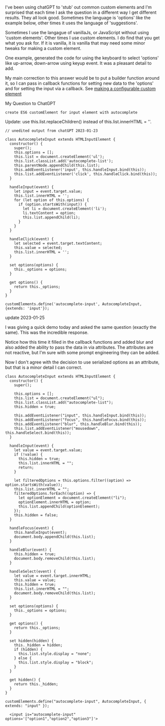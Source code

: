I've been using chatGPT to 'stub' out common custom elements and I'm surprised that each time I ask the question in a different way I get different results.
They all look good. Sometimes the language is 'options' like the example below, other times it uses the language of 'suggestions'.

Sometimes I use the langague of vanillaJs, or JavaScript without using 'custom elements'. Other times I use custom elements.  I do find that you get what you ask for.
If it is vanilla, it is vanilla that may need some minor tweaks for making a custom element.  

One example, generated the code for using the keyboard to select 'options' like up-arrow, down-arrow using keyup event.  It was a pleasant detail to add.

My main correction to this answer would be to put a builder function around it, so I can pass in callback functions for setting 
new data to the 'options' and for setting the input via a callback. See [making a configurable custom element](making-a-configurable-custom-element.md)

My Question to ChatGPT
```
create ES6 customElement for input element with autocomplete
```
Update: use this.list.replaceChildren() instead of this.list.innerHTML = ''.
```
// unedited output from chatGPT 2023-01-23

class AutocompleteInput extends HTMLInputElement {
  constructor() {
    super();
    this.options = [];
    this.list = document.createElement('ul');
    this.list.classList.add('autocomplete-list');
    this.parentNode.appendChild(this.list);
    this.addEventListener('input', this.handleInput.bind(this));
    this.list.addEventListener('click', this.handleClick.bind(this));
  }

  handleInput(event) {
    let input = event.target.value;
    this.list.innerHTML = '';
    for (let option of this.options) {
      if (option.startsWith(input)) {
        let li = document.createElement('li');
        li.textContent = option;
        this.list.appendChild(li);
      }
    }
  }

  handleClick(event) {
    let selected = event.target.textContent;
    this.value = selected;
    this.list.innerHTML = '';
  }

  set options(options) {
    this._options = options;
  }

  get options() {
    return this._options;
  }
}

customElements.define('autocomplete-input', AutocompleteInput, {extends: 'input'});

```


update 2023-01-25

I was giving a quick demo today and asked the same question (exactly the same).
This was the incredible response.

Notice how this time it filled in the callback functions and added blur and also added the ability to pass the data in via attributes. The attributes are not reactive, but I'm sure with some prompt engineering they can be added.

Now I don't agree with the decision to use serialized options as an attribute, but that is a minor detail I can correct.

```
class AutocompleteInput extends HTMLInputElement {
  constructor() {
    super();

    this.options = [];
    this.list = document.createElement("ul");
    this.list.classList.add("autocomplete-list");
    this.hidden = true;

    this.addEventListener("input", this.handleInput.bind(this));
    this.addEventListener("focus", this.handleFocus.bind(this));
    this.addEventListener("blur", this.handleBlur.bind(this));
    this.list.addEventListener("mousedown", this.handleSelect.bind(this));
  }

  handleInput(event) {
    let value = event.target.value;
    if (!value) {
      this.hidden = true;
      this.list.innerHTML = "";
      return;
    }

    let filteredOptions = this.options.filter((option) => option.startsWith(value));
    this.list.innerHTML = "";
    filteredOptions.forEach((option) => {
      let optionElement = document.createElement("li");
      optionElement.innerHTML = option;
      this.list.appendChild(optionElement);
    });
    this.hidden = false;
  }

  handleFocus(event) {
    this.handleInput(event);
    document.body.appendChild(this.list);
  }

  handleBlur(event) {
    this.hidden = true;
    document.body.removeChild(this.list);
  }

  handleSelect(event) {
    let value = event.target.innerHTML;
    this.value = value;
    this.hidden = true;
    this.list.innerHTML = "";
    document.body.removeChild(this.list);
  }

  set options(options) {
    this._options = options;
  }

  get options() {
    return this._options;
  }

  set hidden(hidden) {
    this._hidden = hidden;
    if (hidden) {
      this.list.style.display = "none";
    } else {
      this.list.style.display = "block";
    }
  }

  get hidden() {
    return this._hidden;
  }
}

customElements.define("autocomplete-input", AutocompleteInput, { extends: "input" });
```

```
  <input is="autocomplete-input" options='["option1","option2","option3"]'>
```
